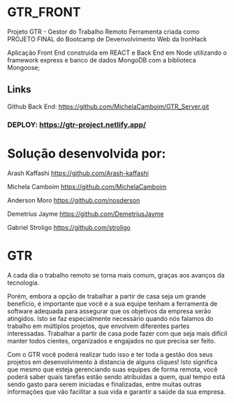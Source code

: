 # GTR_FRONT
Projeto GTR - Gestor do Trabalho Remoto
Ferramenta criada como PROJETO FINAL do Bootcamp de Devenvolvimento Web da IronHack

Aplicação Front End construida em REACT e Back End em Node utilizando o framework express e banco de dados MongoDB com a biblioteca Mongoose;

## Links
Github Back End: https://github.com/MichelaCamboim/GTR_Server.git
### DEPLOY: https://gtr-project.netlify.app/


# Solução desenvolvida por:
Arash Kaffashi https://github.com/Arash-kaffashi

Michela Camboim https://github.com/MichelaCamboim

Anderson Moro https://github.com/nosderson

Demetrius Jayme https://github.com/DemetriusJayme

Gabriel Stroligo https://github.com/stroligo


# GTR
A cada dia o trabalho remoto se torna mais comum, graças aos avanços da tecnologia.

Porém, embora a opção de trabalhar a partir de casa seja um grande benefício, é importante que você e a sua equipe tenham a ferramenta de software adequada para assegurar que os objetivos da empresa serão atingidos. Isto se faz especialmente necessário quando nós falamos do trabalho em múltiplos projetos, que envolvem diferentes partes interessadas. Trabalhar a partir de casa pode fazer com que seja mais difícil manter todos cientes, organizados e engajados no que precisa ser feito.

Com o GTR você poderá realizar tudo isso e ter toda a gestão dos seus projetos em desenvolvimento à distancia de alguns cliques!
Isto significa que mesmo que esteja gerenciando suas equipes de forma remota, você poderá saber quais tarefas estão sendo atribuídas a quem, qual tempo está sendo gasto para serem iniciadas e finalizadas, entre muitas outras informações que vão facilitar a sua vida e garantir a saúde da sua empresa.
